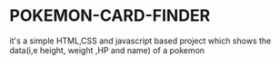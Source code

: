 # POKEMON-CARD-FINDER
it's a simple HTML,CSS and javascript based project which shows the data(i,e height, weight ,HP  and name) of a pokemon
